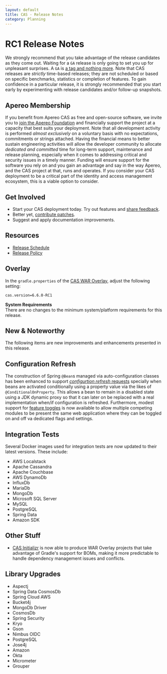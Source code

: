 ```yaml
---
layout: default
title: CAS - Release Notes
category: Planning
---
```


# RC1 Release Notes

We strongly recommend that you take advantage of the release candidates as they come out. Waiting for a `GA` release is only going to set
you up for unpleasant surprises. A `GA`
is [a tag and nothing more](https://apereo.github.io/2017/03/08/the-myth-of-ga-rel/). Note that CAS releases are *strictly* time-based
releases; they are not scheduled or based on specific benchmarks, statistics or completion of features. To gain confidence in a particular
release, it is strongly recommended that you start early by experimenting with release candidates and/or follow-up snapshots.

## Apereo Membership

If you benefit from Apereo CAS as free and open-source software, we invite you
to [join the Apereo Foundation](https://www.apereo.org/content/apereo-membership)
and financially support the project at a capacity that best suits your deployment. Note that all development activity is performed
*almost exclusively* on a voluntary basis with no expectations, commitments or strings attached. Having the financial means to better
sustain engineering activities will allow the developer community to allocate *dedicated and committed* time for long-term support,
maintenance and release planning, especially when it comes to addressing critical and security issues in a timely manner. Funding will
ensure support for the software you rely on and you gain an advantage and say in the way Apereo, and the CAS project at that, runs and
operates. If you consider your CAS deployment to be a critical part of the identity and access management ecosystem, this is a viable option
to consider.

## Get Involved

- Start your CAS deployment today. Try out features and [share feedback](/cas/Mailing-Lists.html).
- Better yet, [contribute patches](/cas/developer/Contributor-Guidelines.html).
- Suggest and apply documentation improvements.

## Resources

- [Release Schedule](https://github.com/apereo/cas/milestones)
- [Release Policy](/cas/developer/Release-Policy.html)

## Overlay

In the `gradle.properties` of the [CAS WAR Overlay](../installation/WAR-Overlay-Installation.html), adjust the following setting:

```properties
cas.version=6.6.0-RC1
```

<div class="alert alert-info">
<strong>System Requirements</strong><br/>There are no changes to the 
minimum system/platform requirements for this release.
</div>

## New & Noteworthy

The following items are new improvements and enhancements presented in this release.
  
## Configuration Refresh

The construction of Spring `@Bean`s managed via auto-configuration classes has been enhanced to support [*configurtion refresh* requests](../configuration/Configuration-Management-Reload.html) specially when beans are activated conditionally using a property value via the likes of `@ConditionalOnProperty`. This allows a bean to remain in a disabled state using a JDK dynamic proxy so that it can later on be replaced with a real implementation when/if configuration is refreshed. Furthermore, modest support for [feature toggles](../configuration/Configuration-Management-Extensions.html) is now available to allow multiple competing modules to be present the same web application where they can be toggled on and off va dedicated flags and settings.
  
## Integration Tests

Several Docker images used for integration tests are now updated to their latest versions. These include:

- AWS Localstack
- Apache Cassandra
- Apache Couchbase
- AWS DynamoDb
- InfluxDb
- MariaDb
- MongoDb
- Microsoft SQL Server
- MySQL
- PostgreSQL
- Spring Data
- Amazon SDK

## Other Stuff

- [CAS Initializr](../installation/WAR-Overlay-Initializr.html) is now able to produce WAR Overlay projects that take advantage of Gradle's support for BOMs, making it more predictable to handle dependency management issues and conflicts.

## Library Upgrades

- Aspectj
- Spring Data CosmosDb
- Spring Cloud AWS
- Bucket4j
- MongoDb Driver
- CosmosDb
- Spring Security
- Kryo
- Gson
- Nimbus OIDC
- PostgreSQL
- Jose4j
- Amazon
- Okta
- Micrometer
- Grouper

